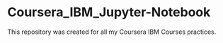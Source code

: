 # Coursera_IBM_Jupyter-Notebook
This repository was created for all my Coursera IBM Courses practices.
